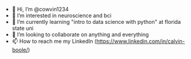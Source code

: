 - 👋 Hi, I’m @cowvin1234
- 👀 I’m interested in neuroscience and bci
- 🌱 I’m currently learning "intro to data science with python" at florida state uni
- 💞️ I’m looking to collaborate on anything and everything
- 📫 How to reach me my LinkedIn (https://www.linkedin.com/in/calvin-boole/)
